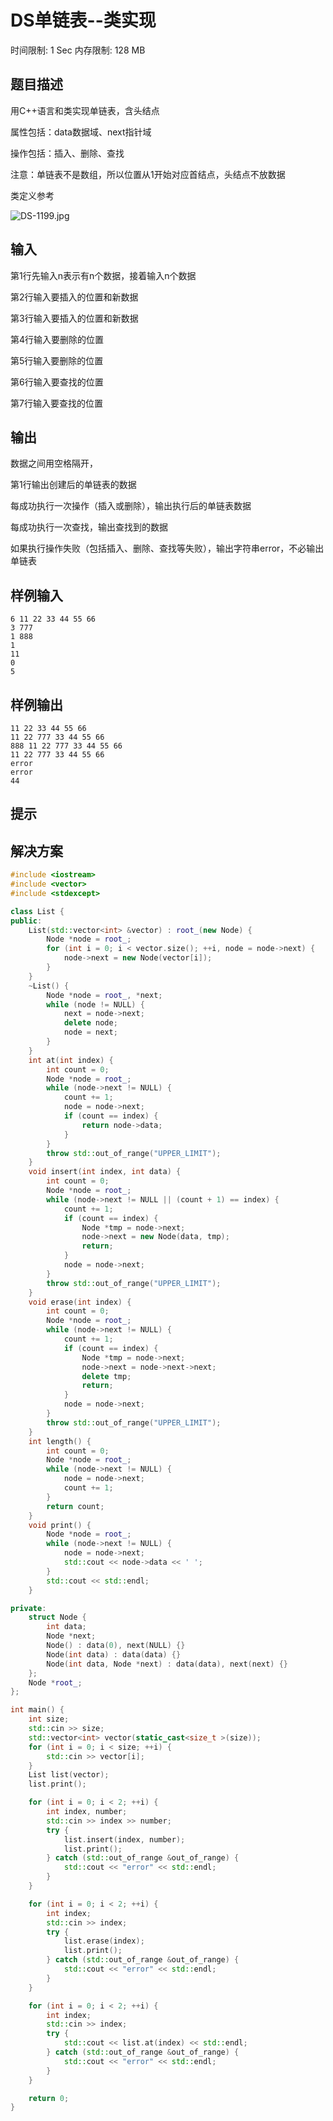 # DS单链表--类实现
时间限制: 1 Sec  内存限制: 128 MB

## 题目描述
用C++语言和类实现单链表，含头结点

属性包括：data数据域、next指针域

操作包括：插入、删除、查找

注意：单链表不是数组，所以位置从1开始对应首结点，头结点不放数据

类定义参考

![DS-1199.jpg](./img/DS-1199.jpg)

## 输入
第1行先输入n表示有n个数据，接着输入n个数据

第2行输入要插入的位置和新数据

第3行输入要插入的位置和新数据

第4行输入要删除的位置

第5行输入要删除的位置

第6行输入要查找的位置

第7行输入要查找的位置

## 输出
数据之间用空格隔开，

第1行输出创建后的单链表的数据

每成功执行一次操作（插入或删除），输出执行后的单链表数据

每成功执行一次查找，输出查找到的数据

如果执行操作失败（包括插入、删除、查找等失败），输出字符串error，不必输出单链表

## 样例输入
    6 11 22 33 44 55 66
    3 777
    1 888
    1
    11
    0
    5

## 样例输出
    11 22 33 44 55 66 
    11 22 777 33 44 55 66 
    888 11 22 777 33 44 55 66 
    11 22 777 33 44 55 66 
    error
    error
    44

## 提示

## 解决方案
``` cpp
#include <iostream>
#include <vector>
#include <stdexcept>

class List {
public:
    List(std::vector<int> &vector) : root_(new Node) {
        Node *node = root_;
        for (int i = 0; i < vector.size(); ++i, node = node->next) {
            node->next = new Node(vector[i]);
        }
    }
    ~List() {
        Node *node = root_, *next;
        while (node != NULL) {
            next = node->next;
            delete node;
            node = next;
        }
    }
    int at(int index) {
        int count = 0;
        Node *node = root_;
        while (node->next != NULL) {
            count += 1;
            node = node->next;
            if (count == index) {
                return node->data;
            }
        }
        throw std::out_of_range("UPPER_LIMIT");
    }
    void insert(int index, int data) {
        int count = 0;
        Node *node = root_;
        while (node->next != NULL || (count + 1) == index) {
            count += 1;
            if (count == index) {
                Node *tmp = node->next;
                node->next = new Node(data, tmp);
                return;
            }
            node = node->next;
        }
        throw std::out_of_range("UPPER_LIMIT");
    }
    void erase(int index) {
        int count = 0;
        Node *node = root_;
        while (node->next != NULL) {
            count += 1;
            if (count == index) {
                Node *tmp = node->next;
                node->next = node->next->next;
                delete tmp;
                return;
            }
            node = node->next;
        }
        throw std::out_of_range("UPPER_LIMIT");
    }
    int length() {
        int count = 0;
        Node *node = root_;
        while (node->next != NULL) {
            node = node->next;
            count += 1;
        }
        return count;
    }
    void print() {
        Node *node = root_;
        while (node->next != NULL) {
            node = node->next;
            std::cout << node->data << ' ';
        }
        std::cout << std::endl;
    }

private:
    struct Node {
        int data;
        Node *next;
        Node() : data(0), next(NULL) {}
        Node(int data) : data(data) {}
        Node(int data, Node *next) : data(data), next(next) {}
    };
    Node *root_;
};

int main() {
    int size;
    std::cin >> size;
    std::vector<int> vector(static_cast<size_t >(size));
    for (int i = 0; i < size; ++i) {
        std::cin >> vector[i];
    }
    List list(vector);
    list.print();

    for (int i = 0; i < 2; ++i) {
        int index, number;
        std::cin >> index >> number;
        try {
            list.insert(index, number);
            list.print();
        } catch (std::out_of_range &out_of_range) {
            std::cout << "error" << std::endl;
        }
    }

    for (int i = 0; i < 2; ++i) {
        int index;
        std::cin >> index;
        try {
            list.erase(index);
            list.print();
        } catch (std::out_of_range &out_of_range) {
            std::cout << "error" << std::endl;
        }
    }

    for (int i = 0; i < 2; ++i) {
        int index;
        std::cin >> index;
        try {
            std::cout << list.at(index) << std::endl;
        } catch (std::out_of_range &out_of_range) {
            std::cout << "error" << std::endl;
        }
    }

    return 0;
}

```
